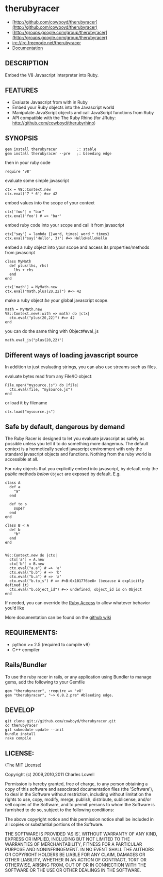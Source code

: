 # therubyracer

* [http://github.com/cowboyd/therubyracer](http://github.com/cowboyd/therubyracer)
* [http://groups.google.com/group/therubyracer](http://groups.google.com/group/therubyracer)
* [irc://irc.freenode.net/therubyracer](http://groups.google.com/group/therubyracer)
* [Documentation](https://github.com/cowboyd/therubyracer/wiki)

## DESCRIPTION

Embed the V8 Javascript interpreter into Ruby.


## FEATURES

* Evaluate Javascript from with in Ruby
* Embed your Ruby objects into the Javascript world
* Manipulate JavaScript objects and call JavaScript functions from Ruby
* API compatible with the The Ruby Rhino (for JRuby: http://github.com/cowboyd/therubyrhino)

## SYNOPSIS

    gem install therubyracer         ;: stable
    gem install therubyracer --pre   ;: bleeding edge

then in your ruby code

    require 'v8'

evaluate some simple javascript

    ctx = V8::Context.new
    ctx.eval('7 * 6') #=> 42

embed values into the scope of your context

    ctx['foo'] = "bar"
    ctx.eval('foo') # => "bar"

embed ruby code into your scope and call it from javascript

    ctx["say"] = lambda {|word, times| word * times}
    ctx.eval("say('Hello', 3)") #=> HelloHelloHello

embed a ruby object into your scope and access its properties/methods from javascript

    class MyMath
      def plus(lhs, rhs)
        lhs + rhs
      end
    end
    
    ctx['math'] = MyMath.new
    ctx.eval("math.plus(20,22)") #=> 42

make a ruby object *be* your global javascript scope.

    math = MyMath.new
    V8::Context.new(:with => math) do |ctx|
      ctx.eval("plus(20,22)") #=> 42
    end

you can do the same thing with Object#eval_js 

    math.eval_js("plus(20,22)")

## Different ways of loading javascript source

In addition to just evaluating strings, you can also use streams such as files.

evaluate bytes read from any File/IO object:

    File.open("mysource.js") do |file|
      ctx.eval(file, "mysource.js")
    end

or load it by filename

    ctx.load("mysource.js")


## Safe by default, dangerous by demand

The Ruby Racer is designed to let you evaluate javascript as safely as possible unless you tell it to do something more
dangerous. The default context is a hermetically sealed javascript environment with only the standard javascript objects
and functions. Nothing from the ruby world is accessible at all.

For ruby objects that you explicitly embed into javascript, by default only the _public_ methods _below_ `Object` are
exposed by default. E.g.

    class A
      def a
        "a"
      end

      def to_s
        super
      end
    end
    
    class B < A
      def b
        "b"
      end
    end
    
    
    V8::Context.new do |ctx|
      ctx['a'] = A.new
      ctx['b'] = B.new
      ctx.eval("a.a") # => 'a'
      ctx.eval("b.b") # => 'b'
      ctx.eval("b.a") # => 'a'
      ctx.eval("b.to_s") # => #<B:0x101776be8> (because A explicitly defined it)
      ctx.eval("b.object_id") #=> undefined, object_id is on Object
    end

If needed, you can override the [Ruby Access](https://github.com/cowboyd/therubyracer/blob/master/lib/v8/access.rb)
to allow whatever behavior you'd like

More documentation can be found on the [github wiki](https://github.com/cowboyd/therubyracer/wiki)

## REQUIREMENTS:

* python >= 2.5 (required to compile v8)
* C++ compiler

## Rails/Bundler

To use the ruby racer in rails, or any application using Bundler to manage gems, add the following to your Gemfile

    gem "therubyracer", :require => 'v8'
    gem "therubyracer", "~> 0.8.2.pre" #bleeding edge.

## DEVELOP
    git clone git://github.com/cowboyd/therubyracer.git
    cd therubyracer
    git submodule update --init
    bundle install
    rake compile

## LICENSE:

(The MIT License)

Copyright (c) 2009,2010,2011 Charles Lowell

Permission is hereby granted, free of charge, to any person obtaining
a copy of this software and associated documentation files (the
'Software'), to deal in the Software without restriction, including
without limitation the rights to use, copy, modify, merge, publish,
distribute, sublicense, and/or sell copies of the Software, and to
permit persons to whom the Software is furnished to do so, subject to
the following conditions:

The above copyright notice and this permission notice shall be
included in all copies or substantial portions of the Software.

THE SOFTWARE IS PROVIDED 'AS IS', WITHOUT WARRANTY OF ANY KIND,
EXPRESS OR IMPLIED, INCLUDING BUT NOT LIMITED TO THE WARRANTIES OF
MERCHANTABILITY, FITNESS FOR A PARTICULAR PURPOSE AND NONINFRINGEMENT.
IN NO EVENT SHALL THE AUTHORS OR COPYRIGHT HOLDERS BE LIABLE FOR ANY
CLAIM, DAMAGES OR OTHER LIABILITY, WHETHER IN AN ACTION OF CONTRACT,
TORT OR OTHERWISE, ARISING FROM, OUT OF OR IN CONNECTION WITH THE
SOFTWARE OR THE USE OR OTHER DEALINGS IN THE SOFTWARE.